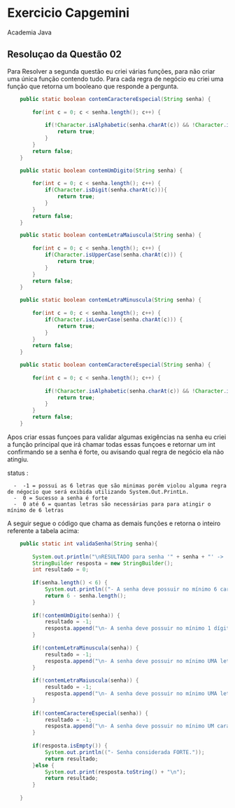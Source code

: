 
# Exercicio Capgemini
Academia Java

## Resoluçao da Questão 02

Para Resolver a segunda questão eu criei várias funções, para não criar uma única função contendo tudo. Para cada regra de negócio eu criei uma função que retorna um booleano que responde a pergunta.

~~~java
	public static boolean contemCaractereEspecial(String senha) {
		
		for(int c = 0; c < senha.length(); c++) {
			
			if(!Character.isAlphabetic(senha.charAt(c)) && !Character.isDigit(senha.charAt(c)) ) {
				return true;
			}
		}
		return false;
	}
~~~

~~~java
	public static boolean contemUmDigito(String senha) {
		
		for(int c = 0; c < senha.length(); c++) {
			if(Character.isDigit(senha.charAt(c))){
				return true;
			}
		}
		return false;
	}
~~~
~~~java
	public static boolean contemLetraMaiuscula(String senha) {
		
		for(int c = 0; c < senha.length(); c++) {
			if(Character.isUpperCase(senha.charAt(c))) {
				return true;
			}
		}
		return false;
	}
~~~
~~~java
	public static boolean contemLetraMinuscula(String senha) {
		
		for(int c = 0; c < senha.length(); c++) {
			if(Character.isLowerCase(senha.charAt(c))) {
				return true;
			}
		}
		return false;
	}
~~~
~~~java
	public static boolean contemCaractereEspecial(String senha) {
		
		for(int c = 0; c < senha.length(); c++) {
			
			if(!Character.isAlphabetic(senha.charAt(c)) && !Character.isDigit(senha.charAt(c)) ) {
				return true;
			}
		}
		return false;
	}
~~~

Apos criar essas funçoes para validar algumas exigências na senha eu criei a função principal que irá chamar todas essas funçoes e retornar um int confirmando se a senha é forte, ou avisando qual regra de negócio ela não atingiu.

status :

      -  -1 = possui as 6 letras que são minimas porém violou alguma regra de négocio que será exibida utilizando System.Out.PrintLn.
      -  0 = Sucesso a senha é forte
      -  0 até 6 = quantas letras são necessárias para para atingir o mínimo de 6 letras
      
A seguir segue o código que chama as demais funções e retorna o inteiro referente a tabela acima:

~~~java
	public static int validaSenha(String senha){
		
		System.out.println("\nRESULTADO para senha '" + senha + "' ->  ");
		StringBuilder resposta = new StringBuilder();
		int resultado = 0;
		
		if(senha.length() < 6) {
			System.out.println(("- A senha deve possuir no mínimo 6 caracteres. Você deve acrescentar mais " + (6 - senha.length()) + " caracter(es)."));
			return 6 - senha.length();	
		}
		
		if(!contemUmDigito(senha)) {
			resultado = -1;
			resposta.append("\n- A senha deve possuir no mínimo 1 dígito. Exemplo : '123456789'.");
		}
		
		if(!contemLetraMinuscula(senha)) {
			resultado = -1;
			resposta.append("\n- A senha deve possuir no mínimo UMA letra minúscula.");
		}
		
		if(!contemLetraMaiuscula(senha)) {
			resultado = -1;
			resposta.append("\n- A senha deve possuir no mínimo UMA letra maiúscula.");
		}
		
		if(!contemCaractereEspecial(senha)) {
			resultado = -1;
			resposta.append("\n- A senha deve possuir no mínimo UM caracter especial. Exemplo : '!@#$%^&*()-+'");
		}
		
		if(resposta.isEmpty()) {
			System.out.println(("- Senha considerada FORTE."));
			return resultado;
		}else {
			System.out.print(resposta.toString() + "\n");
			return resultado;
		}
		
	}
~~~


